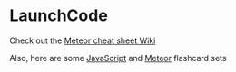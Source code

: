 # LaunchCode

Check out the [Meteor cheat sheet Wiki](https://github.com/wesleyfsmith/LaunchCode/wiki)

Also, here are some [JavaScript]() and [Meteor](https://quizlet.com/83956216/meteor-flashcards-for-launchcode-flash-cards/) flashcard sets
